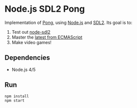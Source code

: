 # Node.js SDL2 Pong

Implementation of [Pong](https://en.wikipedia.org/wiki/Pong), using [Node.js](https://nodejs.org) and [SDL2](http://libsdl.org). Its goal is to:

1. Test out [node-sdl2](https://github.com/RobLoach/node-sdl2/tree/update)
2. Master the [latest from ECMAScript](http://es6-features.org)
3. Make video games!

## Dependencies

- Node.js 4/5

## Run

```
npm install
npm start
```
